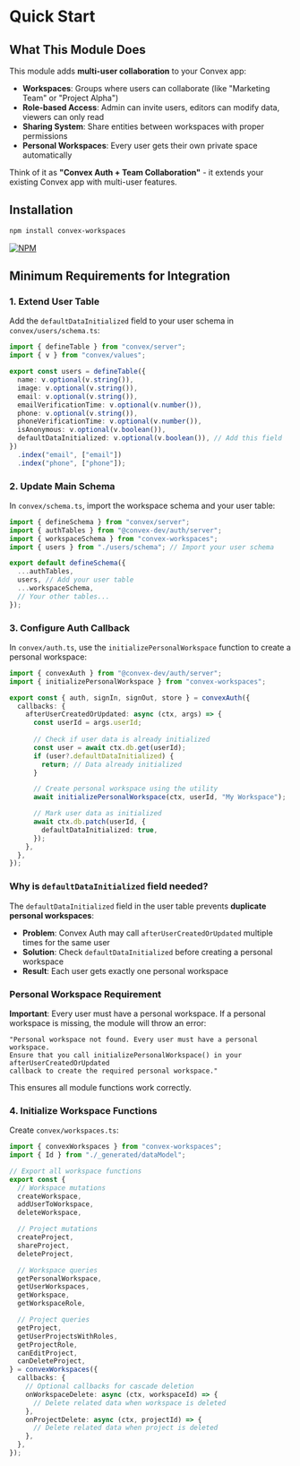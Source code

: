 # Quick Start

## What This Module Does

This module adds **multi-user collaboration** to your Convex app:

- **Workspaces**: Groups where users can collaborate (like "Marketing Team" or "Project Alpha")
- **Role-based Access**: Admin can invite users, editors can modify data, viewers can only read
- **Sharing System**: Share entities between workspaces with proper permissions
- **Personal Workspaces**: Every user gets their own private space automatically

Think of it as **"Convex Auth + Team Collaboration"** - it extends your existing Convex app with multi-user features.

## Installation

```bash
npm install convex-workspaces
```

[![NPM](https://nodei.co/npm/convex-workspaces.png)](https://www.npmjs.com/package/convex-workspaces)

## Minimum Requirements for Integration

### 1. Extend User Table

Add the `defaultDataInitialized` field to your user schema in `convex/users/schema.ts`:

```typescript
import { defineTable } from "convex/server";
import { v } from "convex/values";

export const users = defineTable({
  name: v.optional(v.string()),
  image: v.optional(v.string()),
  email: v.optional(v.string()),
  emailVerificationTime: v.optional(v.number()),
  phone: v.optional(v.string()),
  phoneVerificationTime: v.optional(v.number()),
  isAnonymous: v.optional(v.boolean()),
  defaultDataInitialized: v.optional(v.boolean()), // Add this field
})
  .index("email", ["email"])
  .index("phone", ["phone"]);
```

### 2. Update Main Schema

In `convex/schema.ts`, import the workspace schema and your user table:

```typescript
import { defineSchema } from "convex/server";
import { authTables } from "@convex-dev/auth/server";
import { workspaceSchema } from "convex-workspaces";
import { users } from "./users/schema"; // Import your user schema

export default defineSchema({
  ...authTables,
  users, // Add your user table
  ...workspaceSchema,
  // Your other tables...
});
```

### 3. Configure Auth Callback

In `convex/auth.ts`, use the `initializePersonalWorkspace` function to create a personal workspace:

```typescript
import { convexAuth } from "@convex-dev/auth/server";
import { initializePersonalWorkspace } from "convex-workspaces";

export const { auth, signIn, signOut, store } = convexAuth({
  callbacks: {
    afterUserCreatedOrUpdated: async (ctx, args) => {
      const userId = args.userId;
      
      // Check if user data is already initialized
      const user = await ctx.db.get(userId);
      if (user?.defaultDataInitialized) {
        return; // Data already initialized
      }

      // Create personal workspace using the utility
      await initializePersonalWorkspace(ctx, userId, "My Workspace");

      // Mark user data as initialized
      await ctx.db.patch(userId, {
        defaultDataInitialized: true,
      });
    },
  },
});
```

### Why is `defaultDataInitialized` field needed?

The `defaultDataInitialized` field in the user table prevents **duplicate personal workspaces**:

- **Problem**: Convex Auth may call `afterUserCreatedOrUpdated` multiple times for the same user
- **Solution**: Check `defaultDataInitialized` before creating a personal workspace
- **Result**: Each user gets exactly one personal workspace

### Personal Workspace Requirement

**Important**: Every user must have a personal workspace. If a personal workspace is missing, the module will throw an error:

```
"Personal workspace not found. Every user must have a personal workspace. 
Ensure that you call initializePersonalWorkspace() in your afterUserCreatedOrUpdated 
callback to create the required personal workspace."
```

This ensures all module functions work correctly.

### 4. Initialize Workspace Functions

Create `convex/workspaces.ts`:

```typescript
import { convexWorkspaces } from "convex-workspaces";
import { Id } from "./_generated/dataModel";

// Export all workspace functions
export const {
  // Workspace mutations
  createWorkspace,
  addUserToWorkspace,
  deleteWorkspace,

  // Project mutations
  createProject,
  shareProject,
  deleteProject,

  // Workspace queries
  getPersonalWorkspace,
  getUserWorkspaces,
  getWorkspace,
  getWorkspaceRole,

  // Project queries
  getProject,
  getUserProjectsWithRoles,
  getProjectRole,
  canEditProject,
  canDeleteProject,
} = convexWorkspaces({
  callbacks: {
    // Optional callbacks for cascade deletion
    onWorkspaceDelete: async (ctx, workspaceId) => {
      // Delete related data when workspace is deleted
    },
    onProjectDelete: async (ctx, projectId) => {
      // Delete related data when project is deleted
    },
  },
});
```